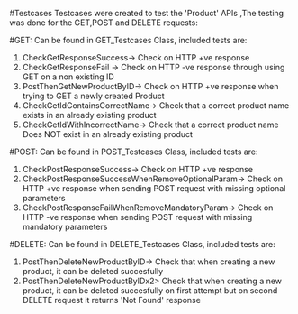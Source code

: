 #Testcases
Testcases were created to test the 'Product' APIs ,The testing was done for the GET,POST and DELETE requests:

#GET:
Can be found in GET_Testcases Class, included tests are:
1) CheckGetResponseSuccess-> Check on HTTP +ve response
2) CheckGetResponseFail -> Check on HTTP -ve response through using GET on a non existing ID
3) PostThenGetNewProductByID-> Check on HTTP +ve response when trying to GET a newly created Product
4) CheckGetIdContainsCorrectName-> Check that a correct product name exists in an already existing product
5) CheckGetIdWithIncorrectName-> Check that a correct product name Does NOT exist in an already existing product

#POST:
Can be found in POST_Testcases Class, included tests are:
1) CheckPostResponseSuccess-> Check on HTTP +ve response 
2) CheckPostResponseSuccessWhenRemoveOptionalParam-> Check on HTTP +ve response when sending POST request with missing optional
parameters
3) CheckPostResponseFailWhenRemoveMandatoryParam-> Check on HTTP -ve response when sending POST request with missing mandatory
parameters

#DELETE:
Can be found in DELETE_Testcases Class, included tests are:
1) PostThenDeleteNewProductByID-> Check that when creating a new product, it can be deleted succesfully
2) PostThenDeleteNewProductByIDx2> Check that when creating a new product, it can be deleted succesfully on first attempt
but on second DELETE request it returns 'Not Found' response